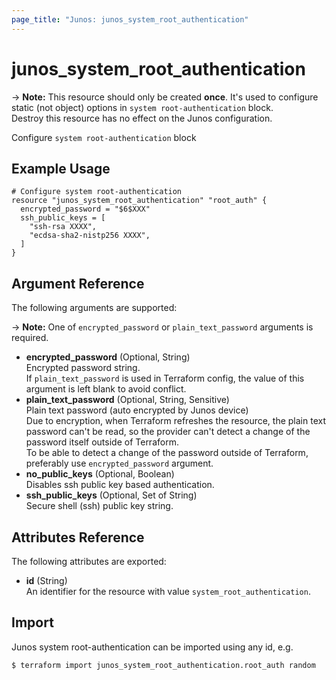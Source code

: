 ```yaml
---
page_title: "Junos: junos_system_root_authentication"
---
```


# junos_system_root_authentication

-> **Note:** This resource should only be created **once**.
It's used to configure static (not object) options in `system root-authentication` block.  
Destroy this resource has no effect on the Junos configuration.

Configure `system root-authentication` block

## Example Usage

```hcl
# Configure system root-authentication
resource "junos_system_root_authentication" "root_auth" {
  encrypted_password = "$6$XXX"
  ssh_public_keys = [
    "ssh-rsa XXXX",
    "ecdsa-sha2-nistp256 XXXX",
  ]
}
```

## Argument Reference

The following arguments are supported:

-> **Note:** One of `encrypted_password` or `plain_text_password` arguments is required.

- **encrypted_password** (Optional, String)  
  Encrypted password string.  
  If `plain_text_password` is used in Terraform config,
  the value of this argument is left blank to avoid conflict.
- **plain_text_password** (Optional, String, Sensitive)  
  Plain text password (auto encrypted by Junos device)  
  Due to encryption, when Terraform refreshes the resource, the plain text password can't be read,
  so the provider can't detect a change of the password itself outside of Terraform.  
  To be able to detect a change of the password outside of Terraform,
  preferably use `encrypted_password` argument.  
- **no_public_keys** (Optional, Boolean)  
  Disables ssh public key based authentication.
- **ssh_public_keys** (Optional, Set of String)  
  Secure shell (ssh) public key string.

## Attributes Reference

The following attributes are exported:

- **id** (String)  
  An identifier for the resource with value `system_root_authentication`.

## Import

Junos system root-authentication can be imported using any id, e.g.

```shell
$ terraform import junos_system_root_authentication.root_auth random
```
